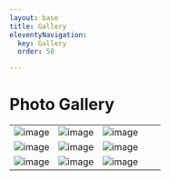 ```yaml
---
layout: base
title: Gallery
eleventyNavigation:
  key: Gallery
  order: 50

---
```

# Photo Gallery


||||||
|--|--|--|--|--|
| ![image](/img/Gallery/1x1.jpg) | ![image](/img/Gallery/1x2.jpg) | ![image](/img/Gallery/1x3.jpg) | 
| ![image](/img/Gallery/2x1.jpg) | ![image](/img/Gallery/2x2.jpg) | ![image](/img/Gallery/2x3.jpg) | 
| ![image](/img/Gallery/3x1.jpg) | ![image](/img/Gallery/3x2.jpg) | ![image](/img/Gallery/3x3.jpg) | 
